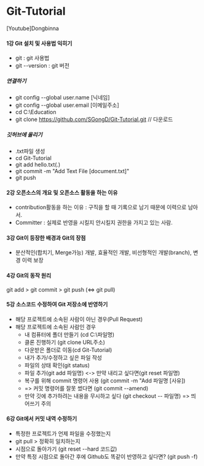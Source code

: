 # Git-Tutorial
[Youtube]Dongbinna

#### 1강 Git 설치 및 사용법 익히기
- git : git 사용법 
- git --version : git 버전


##### 연결하기
- git config --global user.name [닉네임]
- git config --global user.email [이메일주소]
- cd C:\Education
- git clone https://github.com/SGongD/Git-Tutorial.git // 다운로드

##### 깃허브에 올리기
- .txt파일 생성
- cd Git-Tutorial
- git add hello.txt(.)
- git commit -m "Add Text File [document.txt]"
- git push

#### 2강 오픈소스의 개요 및 오픈소스 활동을 하는 이유
- contribution활동을 하는 이유 : 구직을 할 때 기록으로 남기 때문에 이력으로 남아서.
- Committer : 실제로 반영을 시킬지 안시킬지 권한을 가지고 있는 사람.

#### 3강 Git이 등장한 배경과 Git의 장점
- 분산적인(합치기, Merge가능) 개발, 효율적인 개발, 비선형적인 개발(branch), 변경 이력 보장

#### 4강 Git의 동작 원리
git add > git commit > git push (<=> git pull)

#### 5강 소스코드 수정하여 Git 저장소에 반영하기
- 해당 프로젝트에 소속된 사람이 아닌 경우(Pull Request)
- 해당 프로젝트에 소속된 사람인 경우
  - 내 컴퓨터에 폴더 만들기 (cd C:\파일명)
  - 클론 진행하기 (git clone URL주소)
  - 다운받은 폴더로 이동(cd Git-Tutorial)
  - 내가 추가/수정하고 싶은 파일 작성
  - 파일의 상태 확인(git status) 
  - 파일 추가(git add 파일명) <-> 만약 내리고 싶다면(git reset 파일명)
  - 복구를 위해 commit 명령어 사용 (git commit -m "Add 파일명 [사유]) 
  - => 커밋 명령어를 잘못 썼다면 (git commit --amend)
  - 만약 깃에 추가하려는 내용을 무시하고 싶다 (git checkout -- 파일명) => 띄어쓰기 주의

#### 6강 Git에서 커밋 내역 수정하기
- 특정한 프로젝트가 언제 파일을 수정했는지
- git pull > 정확히 일치하는지
- 시점으로 돌아가기 (git reset --hard 코드값)
- 만약 특정 시점으로 돌아간 후에 Github도 똑같이 반영하고 싶다면? (git push -f)
